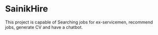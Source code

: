 # SainikHire
This project is capable of Searching jobs for ex-servicemen, recommend jobs, generate CV and have a chatbot.
